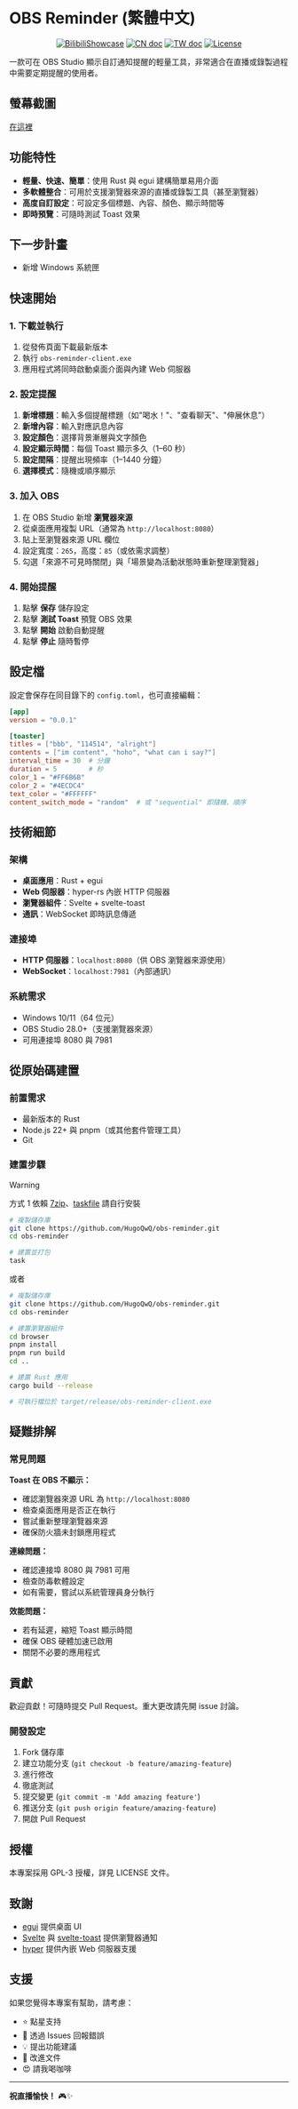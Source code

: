 # OBS Reminder (繁體中文)

<p align="center">
    <a href="https://discord.gg/Hvz9Axh84z">
        <img alt="BilibiliShowcase  " src="https://img.shields.io/badge/Bilibili-Showcase-blue"/></a>
    <a href="README_CN.md"><img alt="CN doc" src="https://img.shields.io/badge/docs-简体中文-white" /></a>
    <a href="README_TW.md"><img alt="TW doc" src="https://img.shields.io/badge/docs-繁體中文-white.svg" /></a>
    <a href="LICENSE"><img src="https://img.shields.io/static/v1?label=license&message=GPL&color=white&style=flat" alt="License"/></a>
</p>

一款可在 OBS Studio 顯示自訂通知提醒的輕量工具，非常適合在直播或錄製過程中需要定期提醒的使用者。

## 螢幕截圖

[在這裡](screenshots.md)

## 功能特性

- **輕量、快速、簡單**：使用 Rust 與 egui 建構簡單易用介面
- **多軟體整合**：可用於支援瀏覽器來源的直播或錄製工具（甚至瀏覽器）
- **高度自訂設定**：可設定多個標題、內容、顏色、顯示時間等
- **即時預覽**：可隨時測試 Toast 效果

## 下一步計畫

-  新增 Windows 系統匣

## 快速開始

### 1. 下載並執行

1. 從發佈頁面下載最新版本
2. 執行 `obs-reminder-client.exe`
3. 應用程式將同時啟動桌面介面與內建 Web 伺服器

### 2. 設定提醒

1. **新增標題**：輸入多個提醒標題（如"喝水！"、"查看聊天"、"伸展休息"）
2. **新增內容**：輸入對應訊息內容
3. **設定顏色**：選擇背景漸層與文字顏色
4. **設定顯示時間**：每個 Toast 顯示多久（1–60 秒）
5. **設定間隔**：提醒出現頻率（1–1440 分鐘）
6. **選擇模式**：隨機或順序顯示

### 3. 加入 OBS

1. 在 OBS Studio 新增 **瀏覽器來源**
2. 從桌面應用複製 URL（通常為 `http://localhost:8080`）
3. 貼上至瀏覽器來源 URL 欄位
4. 設定寬度：`265`，高度：`85`（或依需求調整）
5. 勾選「來源不可見時關閉」與「場景變為活動狀態時重新整理瀏覽器」

### 4. 開始提醒

1. 點擊 **保存** 儲存設定
2. 點擊 **測試 Toast** 預覽 OBS 效果
3. 點擊 **開始** 啟動自動提醒
4. 點擊 **停止** 隨時暫停

## 設定檔

設定會保存在同目錄下的 `config.toml`，也可直接編輯：

```toml
[app]
version = "0.0.1"

[toaster]
titles = ["bbb", "114514", "alright"]
contents = ["im content", "hoho", "what can i say?"]
interval_time = 30  # 分鐘
duration = 5        # 秒
color_1 = "#FF6B6B"
color_2 = "#4ECDC4"
text_color = "#FFFFFF"
content_switch_mode = "random"  # 或 "sequential" 即隨機、順序
```

## 技術細節

### 架構

- **桌面應用**：Rust + egui
- **Web 伺服器**：hyper-rs 內嵌 HTTP 伺服器
- **瀏覽器組件**：Svelte + svelte-toast
- **通訊**：WebSocket 即時訊息傳遞

### 連接埠

- **HTTP 伺服器**：`localhost:8080`（供 OBS 瀏覽器來源使用）
- **WebSocket**：`localhost:7981`（內部通訊）

### 系統需求

- Windows 10/11（64 位元）
- OBS Studio 28.0+（支援瀏覽器來源）
- 可用連接埠 8080 與 7981

## 從原始碼建置

### 前置需求

- 最新版本的 Rust
- Node.js 22+ 與 pnpm（或其他套件管理工具）
- Git

### 建置步驟

> [!WARNING]
>  方式 1 依賴 [7zip](https://www.7-zip.org/)、[taskfile](https://taskfile.dev/docs/installation) 請自行安裝

```bash
# 複製儲存庫
git clone https://github.com/HugoQwQ/obs-reminder.git
cd obs-reminder

# 建置並打包
task
```

或者

```bash
# 複製儲存庫
git clone https://github.com/HugoQwQ/obs-reminder.git
cd obs-reminder

# 建置瀏覽器組件
cd browser
pnpm install
pnpm run build
cd ..

# 建置 Rust 應用
cargo build --release

# 可執行檔位於 target/release/obs-reminder-client.exe
```

## 疑難排解

### 常見問題

**Toast 在 OBS 不顯示：**

- 確認瀏覽器來源 URL 為 `http://localhost:8080`
- 檢查桌面應用是否正在執行
- 嘗試重新整理瀏覽器來源
- 確保防火牆未封鎖應用程式

**連線問題：**

- 確認連接埠 8080 與 7981 可用
- 檢查防毒軟體設定
- 如有需要，嘗試以系統管理員身分執行

**效能問題：**

- 若有延遲，縮短 Toast 顯示時間
- 確保 OBS 硬體加速已啟用
- 關閉不必要的應用程式

## 貢獻

歡迎貢獻！可隨時提交 Pull Request。重大更改請先開 issue 討論。

### 開發設定

1. Fork 儲存庫
2. 建立功能分支 (`git checkout -b feature/amazing-feature`)
3. 進行修改
4. 徹底測試
5. 提交變更 (`git commit -m 'Add amazing feature'`)
6. 推送分支 (`git push origin feature/amazing-feature`)
7. 開啟 Pull Request

## 授權

本專案採用 GPL-3 授權，詳見 LICENSE 文件。

## 致謝

- [egui](https://github.com/emilk/egui) 提供桌面 UI
- [Svelte](https://svelte.dev/) 與 [svelte-toast](https://github.com/zerodevx/svelte-toast) 提供瀏覽器通知
- [hyper](https://hyper.rs/) 提供內嵌 Web 伺服器支援

## 支援

如果您覺得本專案有幫助，請考慮：

- ⭐ 點星支持
- 🐛 透過 Issues 回報錯誤
- 💡 提出功能建議
- 📖 改進文件
- 😍 請我喝咖啡

------

**祝直播愉快！** 🎮✨

